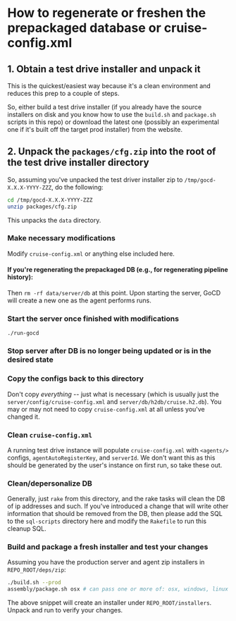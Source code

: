 # How to regenerate or freshen the prepackaged database or cruise-config.xml

## 1. Obtain a test drive installer and unpack it

This is the quickest/easiest way because it's a clean environment and reduces this prep to a couple of steps.

So, either build a test drive installer (if you already have the source installers on disk and you know how to use the `build.sh` and `package.sh` scripts in this repo) or download the latest one (possibly an experimental one if it's built off the target prod installer) from the website.

## 2. Unpack the `packages/cfg.zip` into the root of the test drive installer directory

So, assuming you've unpacked the test driver installer zip to `/tmp/gocd-X.X.X-YYYY-ZZZ`, do the following:

```bash
cd /tmp/gocd-X.X.X-YYYY-ZZZ
unzip packages/cfg.zip
```

This unpacks the `data` directory.

### Make necessary modifications

Modify `cruise-config.xml` or anything else included here.

#### If you're regenerating the prepackaged DB (e.g., for regenerating pipeline history):

Then `rm -rf data/server/db` at this point. Upon starting the server, GoCD will create a new one as the agent performs runs.

### Start the server once finished with modifications

`./run-gocd`

### Stop server after DB is no longer being updated or is in the desired state

### Copy the configs back to this directory

Don't copy _everything_ -- just what is necessary (which is usually just the `server/config/cruise-config.xml` and `server/db/h2db/cruise.h2.db`). You may or may not need to copy `cruise-config.xml` at all unless you've changed it.

### Clean `cruise-config.xml`

A running test drive instance will populate `cruise-config.xml` with `<agents/>` configs, `agentAutoRegisterKey`, and `serverId`. We don't want this as this should be generated by the user's instance on first run, so take these out.

### Clean/depersonalize DB

Generally, just `rake` from this directory, and the rake tasks will clean the DB of ip addresses and such. If you've introduced a change that will write other information that should be removed from the DB, then please add the SQL to the `sql-scripts` directory here and modify the `Rakefile` to run this cleanup SQL.

### Build and package a fresh installer and test your changes

Assuming you have the production server and agent zip installers in `REPO_ROOT/deps/zip`:

```bash
./build.sh --prod
assembly/package.sh osx # can pass one or more of: osx, windows, linux
```

The above snippet will create an installer under `REPO_ROOT/installers`. Unpack and run to verify your changes.

